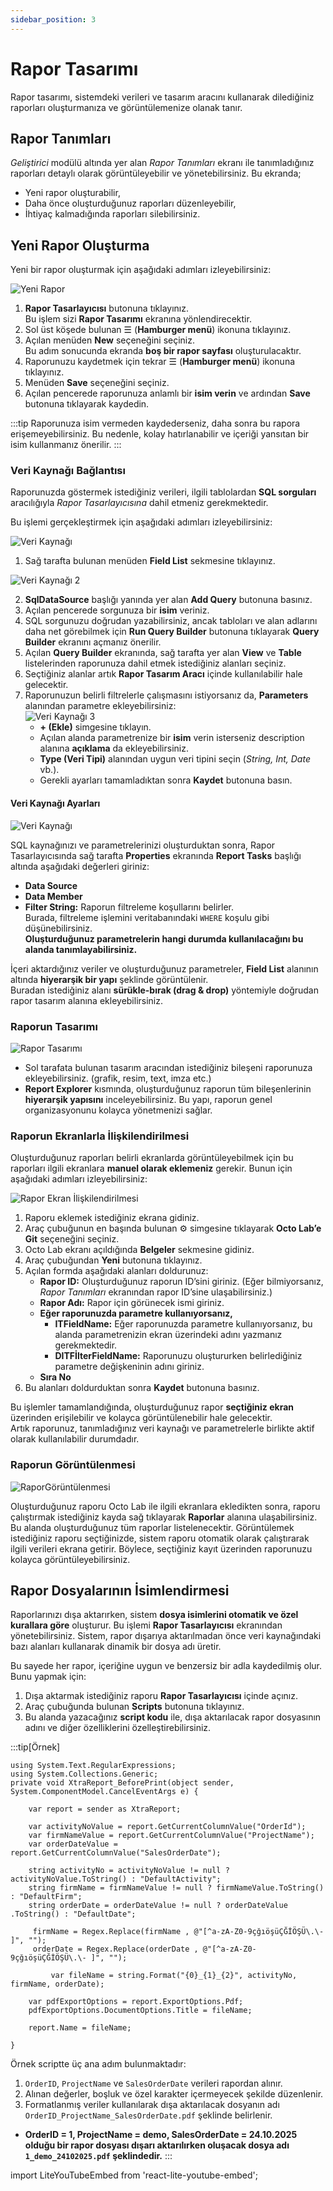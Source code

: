 ```yaml
---
sidebar_position: 3
---
```

# Rapor Tasarımı

Rapor tasarımı, sistemdeki verileri ve tasarım aracını kullanarak dilediğiniz raporları oluşturmanıza ve görüntülemenize olanak tanır.

## Rapor Tanımları

*Geliştirici* modülü altında yer alan *Rapor Tanımları* ekranı ile tanımladığınız raporları detaylı olarak görüntüleyebilir ve yönetebilirsiniz. Bu ekranda;
- Yeni rapor oluşturabilir,
- Daha önce oluşturduğunuz raporları düzenleyebilir,
- İhtiyaç kalmadığında raporları silebilirsiniz.

## Yeni Rapor Oluşturma

Yeni bir rapor oluşturmak için aşağıdaki adımları izleyebilirsiniz:

![Yeni Rapor](./assets/yeni_rapor.gif)

1. **Rapor Tasarlayıcısı** butonuna tıklayınız.  
   Bu işlem sizi **Rapor Tasarımı** ekranına yönlendirecektir.  
2. Sol üst köşede bulunan ☰ (**Hamburger menü**) ikonuna tıklayınız.  
3. Açılan menüden **New** seçeneğini seçiniz.  
   Bu adım sonucunda ekranda **boş bir rapor sayfası** oluşturulacaktır.  
4. Raporunuzu kaydetmek için tekrar ☰ (**Hamburger menü**) ikonuna tıklayınız.  
5. Menüden **Save** seçeneğini seçiniz.  
6. Açılan pencerede raporunuza anlamlı bir **isim verin** ve ardından **Save** butonuna tıklayarak kaydedin.  

:::tip
Raporunuza isim vermeden kaydederseniz, daha sonra bu rapora erişemeyebilirsiniz. Bu nedenle, kolay hatırlanabilir ve içeriği yansıtan bir isim kullanmanız önerilir.
:::

### Veri Kaynağı Bağlantısı

Raporunuzda göstermek istediğiniz verileri, ilgili tablolardan **SQL sorguları** aracılığıyla *Rapor Tasarlayıcısına* dahil etmeniz gerekmektedir.  

Bu işlemi gerçekleştirmek için aşağıdaki adımları izleyebilirsiniz:

![Veri Kaynağı](./assets/verikaynağı_1.webp)

1. Sağ tarafta bulunan menüden **Field List** sekmesine tıklayınız.  

![Veri Kaynağı 2](./assets/verikaynağı_2.gif)

2. **SqlDataSource** başlığı yanında yer alan **Add Query** butonuna basınız.  
3. Açılan pencerede sorgunuza bir **isim** veriniz.  
4. SQL sorgunuzu doğrudan yazabilirsiniz, ancak tabloları ve alan adlarını daha net görebilmek için **Run Query Builder** butonuna tıklayarak **Query Builder** ekranını açmanız önerilir.  
5. Açılan **Query Builder** ekranında, sağ tarafta yer alan **View** ve **Table** listelerinden raporunuza dahil etmek istediğiniz alanları seçiniz.  
6. Seçtiğiniz alanlar artık **Rapor Tasarım Aracı** içinde kullanılabilir hale gelecektir.  
7. Raporunuzun belirli filtrelerle çalışmasını istiyorsanız da, **Parameters** alanından parametre ekleyebilirsiniz:  
      ![Veri Kaynağı 3](./assets/verikaynağı_3.gif)
   - **+ (Ekle)** simgesine tıklayın.  
   - Açılan alanda parametrenize bir **isim** verin isterseniz description alanına **açıklama** da ekleyebilirsiniz.  
   - **Type (Veri Tipi)** alanından uygun veri tipini seçin (*String, Int, Date* vb.).  
   - Gerekli ayarları tamamladıktan sonra **Kaydet** butonuna basın.  

#### Veri Kaynağı Ayarları

![Veri Kaynağı](./assets/verikaynağı_4.gif)

SQL kaynağınızı ve parametrelerinizi oluşturduktan sonra, Rapor Tasarlayıcısında sağ tarafta **Properties** ekranında **Report Tasks** başlığı altında aşağıdaki değerleri giriniz:  
- **Data Source**  
- **Data Member**  
- **Filter String:** Raporun filtreleme koşullarını belirler.  
  Burada, filtreleme işlemini veritabanındaki `WHERE` koşulu gibi düşünebilirsiniz.  
  **Oluşturduğunuz parametrelerin hangi durumda kullanılacağını bu alanda tanımlayabilirsiniz.**

İçeri aktardığınız veriler ve oluşturduğunuz parametreler, **Field List** alanının altında **hiyerarşik bir yapı** şeklinde görüntülenir.   
Buradan istediğiniz alanı **sürükle-bırak (drag & drop)** yöntemiyle doğrudan rapor tasarım alanına ekleyebilirsiniz.  

### Raporun Tasarımı

![Rapor Tasarımı](./assets/raportasarımı.webp)

- Sol tarafata bulunan tasarım aracından istediğiniz bileşeni raporunuza ekleyebilirsiniz. (grafik, resim, text, imza etc.)
- **Report Explorer** kısmında, oluşturduğunuz raporun tüm bileşenlerinin **hiyerarşik yapısını** inceleyebilirsiniz. Bu yapı, raporun genel organizasyonunu kolayca yönetmenizi sağlar.

### Raporun Ekranlarla İlişkilendirilmesi

Oluşturduğunuz raporları belirli ekranlarda görüntüleyebilmek için bu raporları ilgili ekranlara **manuel olarak eklemeniz** gerekir. Bunun için aşağıdaki adımları izleyebilirsiniz:

![Rapor Ekran İlişkilendirilmesi](./assets/raporekranbağlantısı.gif)

1. Raporu eklemek istediğiniz ekrana gidiniz.  
2. Araç çubuğunun en başında bulunan ⚙️ simgesine tıklayarak **Octo Lab’e Git** seçeneğini seçiniz.  
3. Octo Lab ekranı açıldığında **Belgeler** sekmesine gidiniz.  
4. Araç çubuğundan **Yeni** butonuna tıklayınız.  
5. Açılan formda aşağıdaki alanları doldurunuz:  
   - **Rapor ID:** Oluşturduğunuz raporun ID’sini giriniz. (Eğer bilmiyorsanız, *Rapor Tanımları* ekranından rapor ID’sine ulaşabilirsiniz.)  
   - **Rapor Adı:** Rapor için görünecek ismi giriniz.  
   - **Eğer raporunuzda parametre kullanıyorsanız,**
      - **ITFieldName:** Eğer raporunuzda parametre kullanıyorsanız, bu alanda parametrenizin ekran üzerindeki adını yazmanız gerekmektedir.
      - **DITFİlterFieldName:** Raporunuzu oluştururken belirlediğiniz parametre değişkeninin adını giriniz. 
   - **Sıra No**
6. Bu alanları doldurduktan sonra **Kaydet** butonuna basınız.  

Bu işlemler tamamlandığında, oluşturduğunuz rapor **seçtiğiniz ekran** üzerinden erişilebilir ve kolayca görüntülenebilir hale gelecektir.  
Artık raporunuz, tanımladığınız veri kaynağı ve parametrelerle birlikte aktif olarak kullanılabilir durumdadır.

### Raporun Görüntülenmesi

![RaporGörüntülenmesi](./assets/raporgörüntüleme.webp)

Oluşturduğunuz raporu Octo Lab ile ilgili ekranlara ekledikten sonra, raporu çalıştırmak istediğiniz kayda sağ tıklayarak **Raporlar** alanına ulaşabilirsiniz. Bu alanda oluşturduğunuz tüm raporlar listelenecektir. Görüntülemek istediğiniz raporu seçtiğinizde, sistem raporu otomatik olarak çalıştırarak ilgili verileri ekrana getirir. Böylece, seçtiğiniz kayıt üzerinden raporunuzu kolayca görüntüleyebilirsiniz.

## Rapor Dosyalarının İsimlendirmesi

Raporlarınızı dışa aktarırken, sistem **dosya isimlerini otomatik ve özel kurallara göre** oluşturur. Bu işlemi **Rapor Tasarlayıcısı** ekranından yönetebilirsiniz. Sistem, rapor dışarıya aktarılmadan önce veri kaynağındaki bazı alanları kullanarak dinamik bir dosya adı üretir.

Bu sayede her rapor, içeriğine uygun ve benzersiz bir adla kaydedilmiş olur. Bunu yapmak için:

1. Dışa aktarmak istediğiniz raporu **Rapor Tasarlayıcısı** içinde açınız.
2. Araç çubuğunda bulunan **Scripts** butonuna tıklayınız.
3. Bu alanda yazacağınız **script kodu** ile, dışa aktarılacak rapor dosyasının adını ve diğer özelliklerini özelleştirebilirsiniz.

:::tip[Örnek]
```
using System.Text.RegularExpressions;
using System.Collections.Generic;
private void XtraReport_BeforePrint(object sender, System.ComponentModel.CancelEventArgs e) {
    
    var report = sender as XtraReport;

    var activityNoValue = report.GetCurrentColumnValue("OrderId");
    var firmNameValue = report.GetCurrentColumnValue("ProjectName");
    var orderDateValue = report.GetCurrentColumnValue("SalesOrderDate");
    
    string activityNo = activityNoValue != null ? activityNoValue.ToString() : "DefaultActivity";
    string firmName = firmNameValue != null ? firmNameValue.ToString() : "DefaultFirm";
    string orderDate = orderDateValue != null ? orderDateValue .ToString() : "DefaultDate";
    
     firmName = Regex.Replace(firmName , @"[^a-zA-Z0-9çğıöşüÇĞİÖŞÜ\.\- ]", "");
     orderDate = Regex.Replace(orderDate , @"[^a-zA-Z0-9çğıöşüÇĞİÖŞÜ\.\- ]", "");

         var fileName = string.Format("{0}_{1}_{2}", activityNo, firmName, orderDate);
    
    var pdfExportOptions = report.ExportOptions.Pdf;
    pdfExportOptions.DocumentOptions.Title = fileName;

    report.Name = fileName;

}
```

Örnek scriptte üç ana adım bulunmaktadır:
1. `OrderID`, `ProjectName` ve `SalesOrderDate` verileri rapordan alınır.  
2. Alınan değerler, boşluk ve özel karakter içermeyecek şekilde düzenlenir.  
3. Formatlanmış veriler kullanılarak dışa aktarılacak dosyanın adı `OrderID_ProjectName_SalesOrderDate.pdf` şeklinde belirlenir.

- **OrderID = 1, ProjectName = demo, SalesOrderDate = 24.10.2025 olduğu bir rapor dosyası dışarı aktarılırken oluşacak dosya adı `1_demo_24102025.pdf` şeklindedir.**
:::

import LiteYouTubeEmbed from 'react-lite-youtube-embed';

<div className="video-container">
  <LiteYouTubeEmbed
    id="wDqEqHtjM8s"
    params="autoplay=1&autohide=1&showinfo=0&rel=0"
    title="Docusaurus: Documentation Made Easy"
    poster="maxresdefault"
    webp
  />
</div>